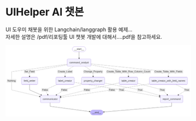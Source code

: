 # UIHelper AI 챗본

UI 도우미 채봇을 위한 Langchain/langgraph 활용 예제...<br>
자세한 설명은 /pdf/리포팅툴 UI 챗봇 개발에 대해서....pdf을 참고하세요.<br>

![grpph.png](https://github.com/neolord0/UIHelper/blob/main/graph.png)
